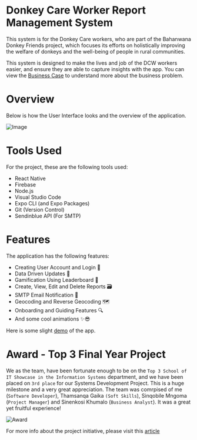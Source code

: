 # Donkey Care Worker Report Management System

This system is for the Donkey Care workers, who are part of the Bahanwana Donkey Friends project, which focuses its efforts on holistically improving the welfare of donkeys and the well-being of people in rural communities.

This system is designed to make the lives and job of the DCW workers easier, and ensure they are able to capture insights with the app. You can view the [Business Case](https://drive.google.com/file/d/1JyWTbtv5kA3xkDeCeUtWrv12-ZkmST6U/view?usp=sharing) to understand more about the business problem.

# Overview

Below is how the User
Interface looks and the overview of the application.

![Image](https://github.com/Sne225/DonkeySystem/assets/64343614/cc5e77f6-d979-4e39-bc29-43725bed05da)

# Tools Used
For the project, these are the following tools used:
- React Native
- Firebase
- Node.js
- Visual Studio Code
- Expo CLI (and Expo Packages)
- Git (Version Control)
- Sendinblue API (For SMTP)

# Features
The application has the following features:
- Creating User Account and Login 🔐
- Data Driven Updates 🔁
- Gamification Using Leaderboard 🤼
- Create, View, Edit and Delete Reports 🗃
- SMTP Email Notification 📩
- Geocoding and Reverse Geocoding 🗺
- Onboarding and Guiding Features 🔍
- And some cool animations ✨😎

Here is some slight [demo](https://drive.google.com/file/d/1mKLXIWEO4p__IxQoIXe04NQdCwkMTyEt/view?usp=drivesdk) of the app.

# Award - Top 3 Final Year Project
We as the team, have been fortunate enough to be on the `Top 3 School of IT Showcase in the Information Systems` department, and we have been placed on `3rd place` for our Systems Development Project. This is a huge milestone and a very great appreciation. The team was comrpised of me (`Software Developer`), Thamsanqa Gaika `(Soft Skills`), Sinqobile Mngoma (`Project Manager`) and Sinenkosi Khumalo (`Business Analyst`). It was a great yet fruitful experience!

![Award](https://github.com/Sne225/DonkeySystem/assets/64343614/1366f6de-40f9-4f06-8bbb-bc9baed07ede)
 

For more info about the project initiative, please visit this [article](https://www.up.ac.za/usr/news/post_3048907-up-led-community-project-puts-the-welfare-of-donkeys-and-people-in-the-driving-seat)
